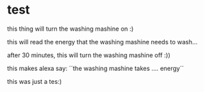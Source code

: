 # test


this thing will turn the washing mashine on :)

this will read the energy that the washing mashine needs to wash...

after 30 minutes, this will turn the washing mashine off :))

this makes alexa say: ´´the washing mashine takes .... energy´´

this was just a tes:)
